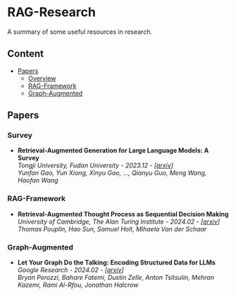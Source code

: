 # RAG-Research

A summary of some useful resources in research.

## Content

- [Papers](#papers)
  - [Overview](#survey)
  - [RAG-Framework](#rag-framework)
  - [Graph-Augmented](#graph-augmented)

## Papers

### Survey

- **Retrieval-Augmented Generation for Large Language Models: A Survey**  
  *Tongji University, Fudan University - 2023.12 - [[arxiv](https://arxiv.org/pdf/2312.10997.pdf)]*   
  *Yunfan Gao, Yun Xiong, Xinyu Gao, ..., Qianyu Guo, Meng Wang, Haofan Wang*


### RAG-Framework

- **Retrieval-Augmented Thought Process as Sequential Decision Making**  
  *University of Cambridge, The Alan Turing Institute - 2024.02 - [[arxiv](https://arxiv.org/pdf/2402.07812.pdf)]*  
  *Thomas Pouplin, Hao Sun, Samuel Holt, Mihaela Van der Schaar*


### Graph-Augmented

- **Let Your Graph Do the Talking: Encoding Structured Data for LLMs**      
  *Google Research - 2024.02 - [[arxiv](https://arxiv.org/pdf/2402.05862.pdf)]*  
  *Bryan Perozzi, Bahare Fatemi, Dustin Zelle, Anton Tsitsulin, Mehran Kazemi, Rami Al-Rfou, Jonathan Halcrow*